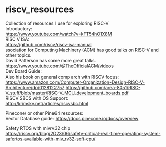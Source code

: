 # riscv_resources
Collection of resources I use for exploring RISC-V <br>
Introductory: <br>
https://www.youtube.com/watch?v=kFT54hO1X8M<br>
RISC V ISA: <br>
https://github.com/riscv/riscv-isa-manual <br>
ssociation for Computing Machinery (ACM) has good talks on RISC-V and other topics.  
David Patterson has some more great talks. https://www.youtube.com/@TheOfficialACM/videos <br>
Dev Board Guide: <br>
Also his book on general comp arch with RISCV focus: <br>
https://www.amazon.com/Computer-Organization-Design-RISC-V-Architecture/dp/0128122757
https://github.com/area-8051/RISC-V_stuff/blob/master/RISC-V_MCU_development_boards.pdf<br>
RISCV SBCS with OS Support: <br>
http://krimsky.net/articles/riscvsbc.html<br>

Pinecone/ or other Pine64 resources:<br>
Vector Database guide: https://docs.pinecone.io/docs/overview <br>










Safety RTOS with mivrv32 chip <br>
https://riscv.org/blog/2023/06/safety-critical-real-time-operating-system-safertos-available-with-miv_rv32-soft-cpu/ <br>
